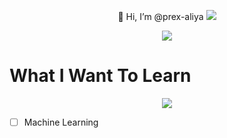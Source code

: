 <p align="center">
  👋 Hi, I’m @prex-aliya
  
  <a href="https://skillicons.dev">
    <img src="https://streak-stats.demolab.com?user=prex-aliya&theme=transparent&hide_border=true&border_radius=50&date_format=j%20M%5B%20Y%5D" />
  </a>
</p>
  
<p align="center">
  <a href="https://skillicons.dev">
     <img src="https://skillicons.dev/icons?i=linux,md,latex,github,git,bash,c,rust,go,lua,html,css,neovim,vim&perline=9" />
  </a>
</p>

# What I Want To Learn
<p align="center">
  <a href="https://skillicons.dev">
     <img src="https://skillicons.dev/icons?i=nim,ipfs,bsd&perline=9" />
  </a>
</p>

- [ ] Machine Learning
